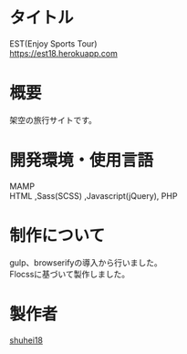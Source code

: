 # タイトル 
EST(Enjoy Sports Tour)  
https://est18.herokuapp.com  

# 概要
架空の旅行サイトです。

# 開発環境・使用言語
MAMP  
HTML ,Sass(SCSS) ,Javascript(jQuery), PHP

# 制作について
gulp、browserifyの導入から行いました。  
Flocssに基づいて製作しました。

# 製作者
[shuhei18](https://github.com/shuhei18)


